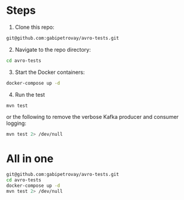 # Steps

1. Clone this repo:

```bash
git@github.com:gabipetrovay/avro-tests.git
```

2. Navigate to the repo directory:

```bash
cd avro-tests
```

3. Start the Docker containers:

```bash
docker-compose up -d
```

4. Run the test

```bash
mvn test
```

or the following to remove the verbose Kafka producer and consumer logging:

```bash
mvn test 2> /dev/null
```

# All in one

```bash
git@github.com:gabipetrovay/avro-tests.git
cd avro-tests
docker-compose up -d
mvn test 2> /dev/null
```
